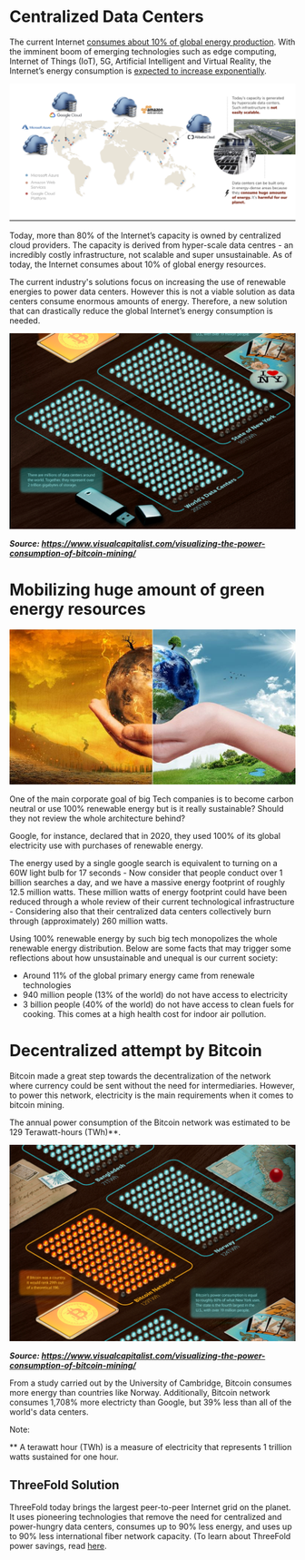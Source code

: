 # Centralized Data Centers 

The current Internet [consumes about 10% of global energy production](https://www.researchgate.net/publication/255923829_Emerging_Trends_in_Electricity_Consumption_for_Consumer_ICT). With the imminent boom of emerging technologies such as edge computing, Internet of Things (IoT), 5G, Artificial Intelligent and Virtual Reality, the Internet’s energy consumption is [expected to increase exponentially](https://www.gartner.com/en/newsroom/press-releases/2017-02-07-gartner-says-8-billion-connected-things-will-be-in-use-in-2017-up-31-percent-from-2016).

![](img/twin_tftech_cloud_market.png)

Today, more than 80% of the Internet’s capacity is owned by centralized cloud providers. The capacity is derived from hyper-scale data centres - an incredibly costly infrastructure, not scalable and super unsustainable. As of today, the Internet consumes about 10% of global energy resources.

The current industry's solutions focus on increasing the use of renewable energies to power data centers. However this is not a viable solution as data centers consume enormous amounts of energy. Therefore, a new solution that can drastically reduce the global Internet’s energy consumption is needed. 

![](img/datacenters_equivalent.png)

***Source: https://www.visualcapitalist.com/visualizing-the-power-consumption-of-bitcoin-mining/***

# Mobilizing huge amount of green energy resources

![](img/climate.jpeg)

One of the main corporate goal of big Tech companies is to become carbon neutral or use 100% renewable energy but is it really sustainable? Should they not review the whole architecture behind? 

Google, for instance, declared that in 2020, they used 100% of its global electricity use with purchases of renewable energy. 

The energy used by a single google search is equivalent to turning on a 60W light bulb for 17 seconds - Now consider that people conduct over 1 billion searches a day, and we have a massive energy footprint of roughly 12.5 million watts. These million watts of energy footprint could have been reduced through a whole review of their current technological infrastructure - Considering also that their centralized data centers collectively burn through (approximately) 260 million watts. 

Using 100% renewable energy by such big tech monopolizes the whole renewable energy distribution. Below are some facts that may trigger some reflections about how unsustainable and unequal is our current society: 
- Around 11% of the global primary energy came from renewale technologies
- 940 million people (13% of the world) do not have access to electricity
- 3 billion people (40% of the world) do not have access to clean fuels for cooking. This comes at a high health cost for indoor air pollution. 

# Decentralized attempt by Bitcoin 

Bitcoin made a great step towards the decentralization of the network where currency could be sent without the need for intermediaries. However, to power this network, electricity is the main requirements when it comes to bitcoin mining. 

The annual power consumption of the Bitcoin network was estimated to be 129 Terawatt-hours (TWh)**. 

![](img/bitcoin.png)

***Source: https://www.visualcapitalist.com/visualizing-the-power-consumption-of-bitcoin-mining/***

From a study carried out by the University of Cambridge, Bitcoin consumes more energy than countries like Norway. Additionally, Bitcoin network consumes 1,708% more electricty than Google, but 39% less than all of the world's data centers. 

Note: 

** A terawatt hour (TWh) is a measure of electricity that represents 1 trillion watts sustained for one hour.

## ThreeFold Solution 

ThreeFold today brings the largest peer-to-peer Internet grid on the planet. It uses pioneering technologies that remove the need for centralized and power-hungry data centers, consumes up to 90% less energy, and uses up to 90% less international fiber network capacity. (To learn about ThreeFold power savings, read [here](https://farming.threefold.io/blog/post/for_our_planet/).
